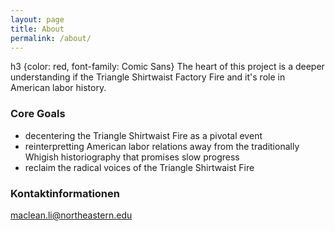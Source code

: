 ```yaml
---
layout: page
title: About
permalink: /about/
---
```

h3  {color: red, font-family: Comic Sans}
The heart of this project is a deeper understanding if the Triangle Shirtwaist Factory Fire and it's role in American labor history. 

### Core Goals

+ decentering the Triangle Shirtwaist Fire as a pivotal event
+ reinterpretting American labor relations away from the traditionally Whigish historiography that promises slow progress
+ reclaim the radical voices of the Triangle Shirtwaist Fire

### Kontaktinformationen

[maclean.li@northeastern.edu](mailto:maclean.li@northeastern.edu)